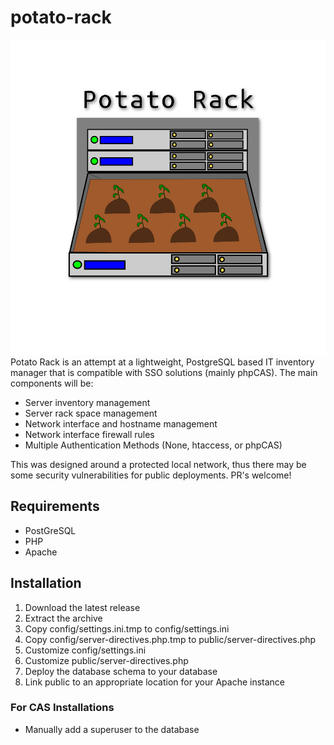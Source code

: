 # potato-rack
![](public/images/potato-big.png?raw=true)
Potato Rack is an attempt at a lightweight, PostgreSQL based IT inventory manager that is compatible with SSO solutions (mainly phpCAS). The main components will be:

- Server inventory management
- Server rack space management
- Network interface and hostname management
- Network interface firewall rules
- Multiple Authentication Methods (None, htaccess, or phpCAS)

This was designed around a protected local network, thus there may be some security vulnerabilities for public deployments. PR's welcome!

## Requirements
* PostGreSQL
* PHP
* Apache

## Installation
1. Download the latest release
2. Extract the archive
3. Copy config/settings.ini.tmp to config/settings.ini
4. Copy config/server-directives.php.tmp to public/server-directives.php
5. Customize config/settings.ini
6. Customize public/server-directives.php
7. Deploy the database schema to your database
8. Link public to an appropriate location for your Apache instance

### For CAS Installations
* Manually add a superuser to the database